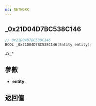 ```yaml
---
ns: NETWORK
---
```

## _0x21D04D7BC538C146

```c
// 0x21D04D7BC538C146
BOOL _0x21D04D7BC538C146(Entity entity);
```

```
IS_*
```

## 參數
* **entity**: 

## 返回值
